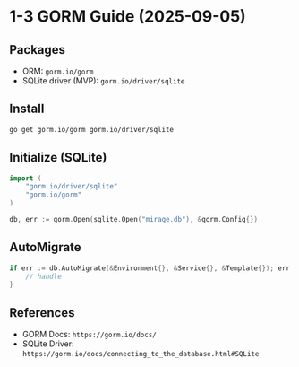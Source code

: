 # 1-3 GORM Guide (2025-09-05)

## Packages
- ORM: `gorm.io/gorm`
- SQLite driver (MVP): `gorm.io/driver/sqlite`

## Install
```bash
go get gorm.io/gorm gorm.io/driver/sqlite
```

## Initialize (SQLite)
```go
import (
	"gorm.io/driver/sqlite"
	"gorm.io/gorm"
)

db, err := gorm.Open(sqlite.Open("mirage.db"), &gorm.Config{})
```

## AutoMigrate
```go
if err := db.AutoMigrate(&Environment{}, &Service{}, &Template{}); err != nil {
	// handle
}
```

## References
- GORM Docs: `https://gorm.io/docs/`
- SQLite Driver: `https://gorm.io/docs/connecting_to_the_database.html#SQLite`
